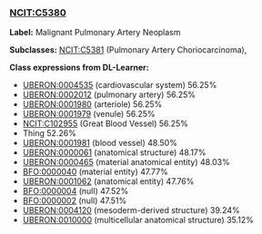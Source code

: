 
### [NCIT:C5380](http://purl.obolibrary.org/obo/NCIT_C5380)
**Label:** Malignant Pulmonary Artery Neoplasm

**Subclasses:** [NCIT:C5381](http://purl.obolibrary.org/obo/NCIT_C5381) (Pulmonary Artery Choriocarcinoma), 

**Class expressions from DL-Learner:**

- [UBERON:0004535](http://purl.obolibrary.org/obo/UBERON_0004535) (cardiovascular system) 56.25%
- [UBERON:0002012](http://purl.obolibrary.org/obo/UBERON_0002012) (pulmonary artery) 56.25%
- [UBERON:0001980](http://purl.obolibrary.org/obo/UBERON_0001980) (arteriole) 56.25%
- [UBERON:0001979](http://purl.obolibrary.org/obo/UBERON_0001979) (venule) 56.25%
- [NCIT:C102955](http://purl.obolibrary.org/obo/NCIT_C102955) (Great Blood Vessel) 56.25%
- Thing 52.26%
- [UBERON:0001981](http://purl.obolibrary.org/obo/UBERON_0001981) (blood vessel) 48.50%
- [UBERON:0000061](http://purl.obolibrary.org/obo/UBERON_0000061) (anatomical structure) 48.17%
- [UBERON:0000465](http://purl.obolibrary.org/obo/UBERON_0000465) (material anatomical entity) 48.03%
- [BFO:0000040](http://purl.obolibrary.org/obo/BFO_0000040) (material entity) 47.77%
- [UBERON:0001062](http://purl.obolibrary.org/obo/UBERON_0001062) (anatomical entity) 47.76%
- [BFO:0000004](http://purl.obolibrary.org/obo/BFO_0000004) (null) 47.52%
- [BFO:0000002](http://purl.obolibrary.org/obo/BFO_0000002) (null) 47.51%
- [UBERON:0004120](http://purl.obolibrary.org/obo/UBERON_0004120) (mesoderm-derived structure) 39.24%
- [UBERON:0010000](http://purl.obolibrary.org/obo/UBERON_0010000) (multicellular anatomical structure) 35.12%


